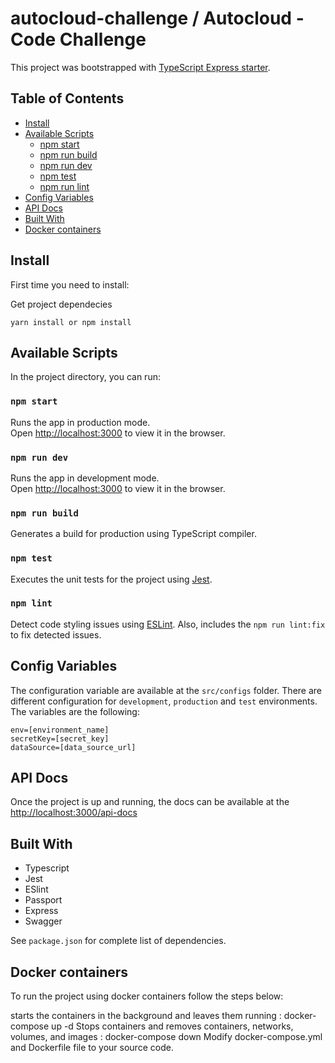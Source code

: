 # autocloud-challenge / Autocloud - Code Challenge

This project was bootstrapped with [TypeScript Express starter](https://www.npmjs.com/package/typescript-express-starter).

## Table of Contents

- [Install](#install)
- [Available Scripts](#available-scripts)
  - [npm start](#npm-start)
  - [npm run build](#npm-run-build)
  - [npm run dev](#npm-run-dev)
  - [npm test](#npm-test)
  - [npm run lint](#npm-run-lint)
- [Config Variables](#config-variables)
- [API Docs](#api-docs)
- [Built With](#built-with)
- [Docker containers](#docker-containers)

## Install

First time you need to install:

Get project dependecies

```
yarn install or npm install
```

## Available Scripts

In the project directory, you can run:

### `npm start`

Runs the app in production mode.<br />
Open [http://localhost:3000](http://localhost:3000) to view it in the browser.

### `npm run dev`

Runs the app in development mode.<br />
Open [http://localhost:3000](http://localhost:3000) to view it in the browser.

### `npm run build`

Generates a build for production using TypeScript compiler.

### `npm test`

Executes the unit tests for the project using [Jest](https://jestjs.io).

### `npm lint`

Detect code styling issues using [ESLint](https://eslint.org). Also, includes the `npm run lint:fix` to fix detected issues.

## Config Variables

The configuration variable are available at the `src/configs` folder. There are different configuration for `development`, `production` and `test` environments. The variables are the following:

```
env=[environment_name]
secretKey=[secret_key]
dataSource=[data_source_url]
```

## API Docs

Once the project is up and running, the docs can be available at the [http://localhost:3000/api-docs](http://localhost:3000/api-docs)

## Built With

- Typescript
- Jest
- ESlint
- Passport
- Express
- Swagger

See `package.json` for complete list of dependencies.

## Docker containers

To run the project using docker containers follow the steps below:

starts the containers in the background and leaves them running : docker-compose up -d
Stops containers and removes containers, networks, volumes, and images : docker-compose down
Modify docker-compose.yml and Dockerfile file to your source code.
